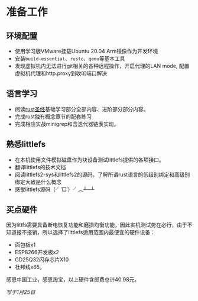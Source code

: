 # 准备工作

## 环境配置

* 使用学习版VMware挂载Ubuntu 20.04 Arm镜像作为开发环境
* 安装`build-essential`、`rustc`、`qemu`等基本工具
* 发现虚拟机内无法进行git相关的各种远程操作，开启代理的LAN mode, 配置虚拟机代理和http.proxy到收听端口解决

## 语言学习

*   阅读[rust圣经](https://course.rs/)基础学习部分全部内容、进阶部分部分内容。
*   完成rust独有概念章节的配套练习
*   完成相应实战minigrep和含迭代器链表实现。

## 熟悉littlefs

* 在本机使用文件模拟磁盘作为块设备测试littlefs提供的各项接口。
* 翻译littlefs的技术文档
* 阅读littlefs2-sys和littlefs2的源码，了解所谓rust语言的低级别绑定和高级别绑定大致是什么概念
* 感受littlefs源码（╯‵□′）╯︵┴─┴

## 买点硬件

因为littfs需要具备断电恢复功能和磨损均衡功能，因此实机测试势在必行，由于不知道报不报销，所以选择了littlefs适用范围内最便宜的硬件设备：
*   面包板x1
*   ESP8266开发板x2
*   GD25Q32闪存芯片X10
*   杜邦线x65。

感恩中国工业，感恩淘宝，以上硬件含邮费总计40.98元。



*写于1月25日*